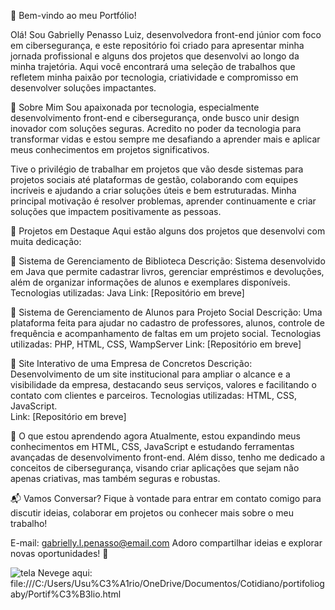 👋 Bem-vindo ao meu Portfólio!

Olá! Sou Gabrielly Penasso Luiz, desenvolvedora front-end júnior com foco em cibersegurança, e este repositório foi criado para apresentar minha jornada profissional e alguns dos projetos que desenvolvi ao longo da minha trajetória. Aqui você encontrará uma seleção de trabalhos que refletem minha paixão por tecnologia, criatividade e compromisso em desenvolver soluções impactantes.

🚀 Sobre Mim
Sou apaixonada por tecnologia, especialmente desenvolvimento front-end e cibersegurança, onde busco unir design inovador com soluções seguras. Acredito no poder da tecnologia para transformar vidas e estou sempre me desafiando a aprender mais e aplicar meus conhecimentos em projetos significativos.

Tive o privilégio de trabalhar em projetos que vão desde sistemas para projetos sociais até plataformas de gestão, colaborando com equipes incríveis e ajudando a criar soluções úteis e bem estruturadas. Minha principal motivação é resolver problemas, aprender continuamente e criar soluções que impactem positivamente as pessoas.

📂 Projetos em Destaque
Aqui estão alguns dos projetos que desenvolvi com muita dedicação:

🔧 Sistema de Gerenciamento de Biblioteca
Descrição: Sistema desenvolvido em Java que permite cadastrar livros, gerenciar empréstimos e devoluções, além de organizar informações de alunos e exemplares disponíveis.
Tecnologias utilizadas: Java
Link: [Repositório em breve]<br>

🔧 Sistema de Gerenciamento de Alunos para Projeto Social
Descrição: Uma plataforma feita para ajudar no cadastro de professores, alunos, controle de frequência e acompanhamento de faltas em um projeto social.
Tecnologias utilizadas: PHP, HTML, CSS, WampServer
Link: [Repositório em breve]<br>

🔧 Site Interativo de uma Empresa de Concretos 
Descrição: Desenvolvimento de um site institucional para ampliar o alcance e a visibilidade da empresa, destacando seus serviços, valores e facilitando o contato com clientes e parceiros.
Tecnologias utilizadas: HTML, CSS, JavaScript.<br> 
Link: [Repositório em breve]
<br>

🌱 O que estou aprendendo agora
Atualmente, estou expandindo meus conhecimentos em HTML, CSS, JavaScript e estudando ferramentas avançadas de desenvolvimento front-end. Além disso, tenho me dedicado a conceitos de cibersegurança, visando criar aplicações que sejam não apenas criativas, mas também seguras e robustas.

📬 Vamos Conversar?
Fique à vontade para entrar em contato comigo para discutir ideias, colaborar em projetos ou conhecer mais sobre o meu trabalho!

E-mail: gabrielly.l.penasso@email.com
Adoro compartilhar ideias e explorar novas oportunidades! 🚀

![tela](https://github.com/user-attachments/assets/d7a0e457-d8aa-446e-b600-a59bfe4cc9eb)
Nevege aqui: file:///C:/Users/Usu%C3%A1rio/OneDrive/Documentos/Cotidiano/portifoliogaby/Portif%C3%B3lio.html
